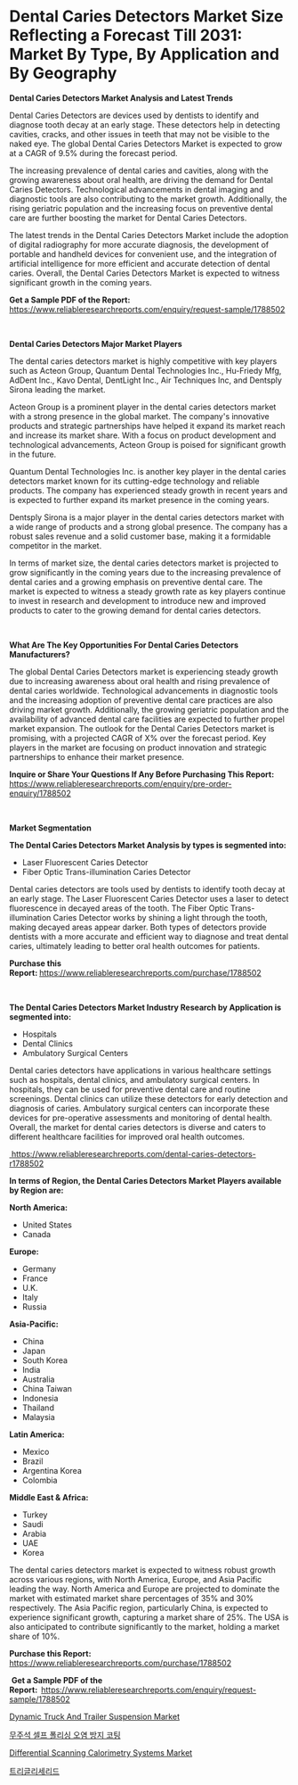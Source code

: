 <p><h1>Dental Caries Detectors Market Size Reflecting a Forecast Till 2031: Market By Type, By Application and By Geography</h1></p><p><strong>Dental Caries Detectors Market Analysis and Latest Trends</strong></p>
<p><p>Dental Caries Detectors are devices used by dentists to identify and diagnose tooth decay at an early stage. These detectors help in detecting cavities, cracks, and other issues in teeth that may not be visible to the naked eye. The global Dental Caries Detectors Market is expected to grow at a CAGR of 9.5% during the forecast period. </p><p>The increasing prevalence of dental caries and cavities, along with the growing awareness about oral health, are driving the demand for Dental Caries Detectors. Technological advancements in dental imaging and diagnostic tools are also contributing to the market growth. Additionally, the rising geriatric population and the increasing focus on preventive dental care are further boosting the market for Dental Caries Detectors.</p><p>The latest trends in the Dental Caries Detectors Market include the adoption of digital radiography for more accurate diagnosis, the development of portable and handheld devices for convenient use, and the integration of artificial intelligence for more efficient and accurate detection of dental caries. Overall, the Dental Caries Detectors Market is expected to witness significant growth in the coming years.</p></p>
<p><strong>Get a Sample PDF of the Report:&nbsp;</strong> <a href="https://www.reliableresearchreports.com/enquiry/request-sample/1788502">https://www.reliableresearchreports.com/enquiry/request-sample/1788502</a></p>
<p>&nbsp;</p>
<p><strong>Dental Caries Detectors Major Market Players</strong></p>
<p><p>The dental caries detectors market is highly competitive with key players such as Acteon Group, Quantum Dental Technologies Inc., Hu-Friedy Mfg, AdDent Inc., Kavo Dental, DentLight Inc., Air Techniques Inc, and Dentsply Sirona leading the market.</p><p>Acteon Group is a prominent player in the dental caries detectors market with a strong presence in the global market. The company's innovative products and strategic partnerships have helped it expand its market reach and increase its market share. With a focus on product development and technological advancements, Acteon Group is poised for significant growth in the future.</p><p>Quantum Dental Technologies Inc. is another key player in the dental caries detectors market known for its cutting-edge technology and reliable products. The company has experienced steady growth in recent years and is expected to further expand its market presence in the coming years.</p><p>Dentsply Sirona is a major player in the dental caries detectors market with a wide range of products and a strong global presence. The company has a robust sales revenue and a solid customer base, making it a formidable competitor in the market.</p><p>In terms of market size, the dental caries detectors market is projected to grow significantly in the coming years due to the increasing prevalence of dental caries and a growing emphasis on preventive dental care. The market is expected to witness a steady growth rate as key players continue to invest in research and development to introduce new and improved products to cater to the growing demand for dental caries detectors.</p></p>
<p>&nbsp;</p>
<p><strong>What Are The Key Opportunities For Dental Caries Detectors Manufacturers?</strong></p>
<p><p>The global Dental Caries Detectors market is experiencing steady growth due to increasing awareness about oral health and rising prevalence of dental caries worldwide. Technological advancements in diagnostic tools and the increasing adoption of preventive dental care practices are also driving market growth. Additionally, the growing geriatric population and the availability of advanced dental care facilities are expected to further propel market expansion. The outlook for the Dental Caries Detectors market is promising, with a projected CAGR of X% over the forecast period. Key players in the market are focusing on product innovation and strategic partnerships to enhance their market presence.</p></p>
<p><strong>Inquire or Share Your Questions If Any Before Purchasing This Report:</strong> <a href="https://www.reliableresearchreports.com/enquiry/pre-order-enquiry/1788502">https://www.reliableresearchreports.com/enquiry/pre-order-enquiry/1788502</a></p>
<p>&nbsp;</p>
<p><strong>Market Segmentation</strong></p>
<p><strong>The Dental Caries Detectors Market Analysis by types is segmented into:</strong></p>
<p><ul><li>Laser Fluorescent Caries Detector</li><li>Fiber Optic Trans-illumination Caries Detector</li></ul></p>
<p><p>Dental caries detectors are tools used by dentists to identify tooth decay at an early stage. The Laser Fluorescent Caries Detector uses a laser to detect fluorescence in decayed areas of the tooth. The Fiber Optic Trans-illumination Caries Detector works by shining a light through the tooth, making decayed areas appear darker. Both types of detectors provide dentists with a more accurate and efficient way to diagnose and treat dental caries, ultimately leading to better oral health outcomes for patients.</p></p>
<p><strong>Purchase this Report:&nbsp;</strong><a href="https://www.reliableresearchreports.com/purchase/1788502">https://www.reliableresearchreports.com/purchase/1788502</a></p>
<p>&nbsp;</p>
<p><strong>The Dental Caries Detectors Market Industry Research by Application is segmented into:</strong></p>
<p><ul><li>Hospitals</li><li>Dental Clinics</li><li>Ambulatory Surgical Centers</li></ul></p>
<p><p>Dental caries detectors have applications in various healthcare settings such as hospitals, dental clinics, and ambulatory surgical centers. In hospitals, they can be used for preventive dental care and routine screenings. Dental clinics can utilize these detectors for early detection and diagnosis of caries. Ambulatory surgical centers can incorporate these devices for pre-operative assessments and monitoring of dental health. Overall, the market for dental caries detectors is diverse and caters to different healthcare facilities for improved oral health outcomes.</p></p>
<p><a href="https://www.reliableresearchreports.com/dental-caries-detectors-r1788502">&nbsp;https://www.reliableresearchreports.com/dental-caries-detectors-r1788502</a></p>
<p><strong>In terms of Region, the Dental Caries Detectors Market Players available by Region are:</strong></p>
<p>
    <p> <strong> North America: </strong>
        <ul>
            <li>United States</li>
            <li>Canada</li>
        </ul>
        </p> 
    <p> <strong> Europe: </strong>
        <ul>
            <li>Germany</li>
            <li>France</li>
            <li>U.K.</li>
            <li>Italy</li>
            <li>Russia</li>
        </ul>
        </p> 
    <p> <strong> Asia-Pacific: </strong>
        <ul>
            <li>China</li>
            <li>Japan</li>
            <li>South Korea</li>
            <li>India</li>
            <li>Australia</li>
            <li>China Taiwan</li>
            <li>Indonesia</li>
            <li>Thailand</li>
            <li>Malaysia</li>
        </ul>
        </p> 
    <p> <strong> Latin America: </strong>
        <ul>
            <li>Mexico</li>
            <li>Brazil</li>
            <li>Argentina Korea</li>
            <li>Colombia</li>
        </ul>
        </p> 
    <p> <strong> Middle East & Africa: </strong>
        <ul>
            <li>Turkey</li>
            <li>Saudi</li>
            <li>Arabia</li>
            <li>UAE</li>
            <li>Korea</li>
        </ul>
    </p>
    </p>
<p><p>The dental caries detectors market is expected to witness robust growth across various regions, with North America, Europe, and Asia Pacific leading the way. North America and Europe are projected to dominate the market with estimated market share percentages of 35% and 30% respectively. The Asia Pacific region, particularly China, is expected to experience significant growth, capturing a market share of 25%. The USA is also anticipated to contribute significantly to the market, holding a market share of 10%.</p></p>
<p><strong>Purchase this Report: </strong><a href="https://www.reliableresearchreports.com/purchase/1788502">https://www.reliableresearchreports.com/purchase/1788502</a></p>
<p>&nbsp;<strong>Get a Sample PDF of the Report:&nbsp;&nbsp;</strong><a href="https://www.reliableresearchreports.com/enquiry/request-sample/1788502">https://www.reliableresearchreports.com/enquiry/request-sample/1788502</a></p>
<p><strong></strong></p>
<p><p><a href="https://github.com/fiixsa/Market-Research-Report-List-3/blob/main/dynamic-truck-and-trailer-suspension-market.md">Dynamic Truck And Trailer Suspension Market</a></p><p><a href="https://github.com/kein8762/Market-Research-Report-List-2/blob/main/6869387181231.md">무주석 셀프 폴리싱 오염 방지 코팅</a></p><p><a href="https://github.com/cecuraprangm/Market-Research-Report-List-3/blob/main/differential-scanning-calorimetry-systems-market.md">Differential Scanning Calorimetry Systems Market</a></p><p><a href="https://github.com/erwindropdead54/Market-Research-Report-List-1/blob/main/3010907181232.md">트리글리세리드</a></p></p>